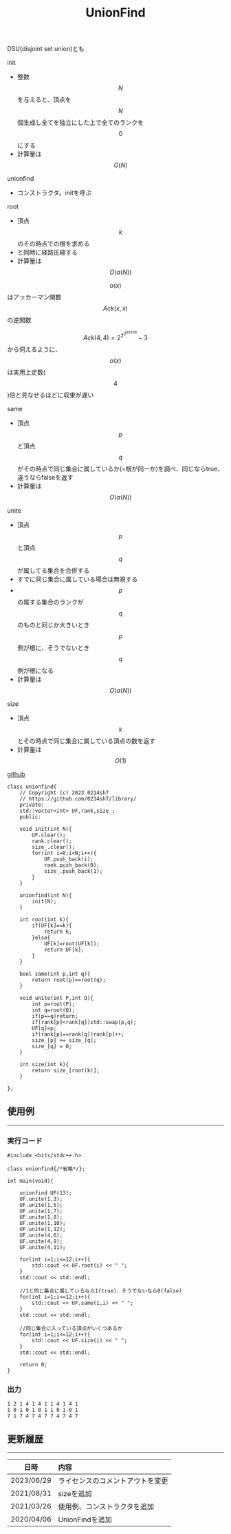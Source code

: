 ﻿---
title: "UnionFind"
permalink: /posts/unionfind
writer: 0214sh7
layout: library
---

DSU(disjoint set union)とも

init
- 整数$$N$$を与えると、頂点を$$N$$個生成し全てを独立にした上で全てのランクを$$0$$にする
- 計算量は$$Ο(N)$$

unionfind
- コンストラクタ。initを呼ぶ

root
- 頂点$$k$$のその時点での根を求める
- と同時に経路圧縮する
- 計算量は$$Ο(\alpha (N))$$

$$α(x)$$はアッカーマン関数$$Ack(x,x)$$の逆関数

$$Ack(4,4)=2^{2^{2^{65536}}}-3$$から伺えるように、$$\alpha (x)$$は実用上定数($$4$$)倍と見なせるほどに収束が遅い

same
- 頂点$$p$$と頂点$$q$$がその時点で同じ集合に属しているか(=根が同一か)を調べ、同じならtrue、違うならfalseを返す
- 計算量は$$Ο(\alpha (N))$$

unite
- 頂点$$p$$と頂点$$q$$が属してる集合を合併する
- すでに同じ集合に属している場合は無視する
- $$p$$の属する集合のランクが$$q$$のものと同じか大きいとき$$p$$側が根に、そうでないとき$$q$$側が根になる
- 計算量は$$Ο(\alpha (N))$$

size
- 頂点$$k$$とその時点で同じ集合に属している頂点の数を返す
- 計算量は$$Ο(1)$$

[github](https://github.com/0214sh7/procon-library/blob/master/data%20structure/union%20find.cpp)

```
class unionfind{
    // Copyright (c) 2023 0214sh7
    // https://github.com/0214sh7/library/
    private:
    std::vector<int> UF,rank,size_;
    public:
    
    void init(int N){
        UF.clear();
        rank.clear();
        size_.clear();
        for(int i=0;i<N;i++){
            UF.push_back(i);
            rank.push_back(0);
            size_.push_back(1);
        }
    }
    
    unionfind(int N){
        init(N);
    }
    
    int root(int k){
        if(UF[k]==k){
            return k;
        }else{
            UF[k]=root(UF[k]);
            return UF[k];
        }
    }
    
    bool same(int p,int q){
        return root(p)==root(q);
    }
    
    void unite(int P,int Q){
        int p=root(P);
        int q=root(Q);
        if(p==q)return;
        if(rank[p]<rank[q])std::swap(p,q);
        UF[q]=p;
        if(rank[p]==rank[q])rank[p]++;
        size_[p] += size_[q];
        size_[q] = 0;
    }
    
    int size(int k){
        return size_[root(k)];
    }
    
};
```


## 使用例
***

### 実行コード
```
#include <bits/stdc++.h>

class unionfind{/*省略*/};

int main(void){
    
    unionfind UF(13);
    UF.unite(1,3);
    UF.unite(1,5);
    UF.unite(1,7);
    UF.unite(1,8);
    UF.unite(1,10);
    UF.unite(1,12);
    UF.unite(4,6);
    UF.unite(4,9);
    UF.unite(4,11);
    
    for(int i=1;i<=12;i++){
        std::cout << UF.root(i) << " ";
    }
    std::cout << std::endl;
    
    //1と同じ集合に属しているなら1(true)、そうでないなら0(false)
    for(int i=1;i<=12;i++){
        std::cout << UF.same(1,i) << " ";
    }
    std::cout << std::endl;
    
    //同じ集合に入っている頂点がいくつあるか
    for(int i=1;i<=12;i++){
        std::cout << UF.size(i) << " ";
    }
    std::cout << std::endl;
    
    return 0;
}
```

### 出力
```
1 2 1 4 1 4 1 1 4 1 4 1 
1 0 1 0 1 0 1 1 0 1 0 1 
7 1 7 4 7 4 7 7 4 7 4 7 
```


## 更新履歴
***

| 日時 | 内容 |
| :---: | :--- |
| 2023/06/29 | ライセンスのコメントアウトを変更 |
| 2021/08/31 | sizeを追加 |
| 2021/03/26 | 使用例、コンストラクタを追加 |
| 2020/04/06 | UnionFindを追加 |